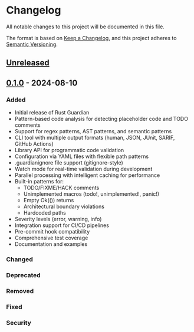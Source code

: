 # Changelog

All notable changes to this project will be documented in this file.

The format is based on [Keep a Changelog](https://keepachangelog.com/en/1.0.0/),
and this project adheres to [Semantic Versioning](https://semver.org/spec/v2.0.0.html).

## [Unreleased]

## [0.1.0] - 2024-08-10

### Added
- Initial release of Rust Guardian
- Pattern-based code analysis for detecting placeholder code and TODO comments
- Support for regex patterns, AST patterns, and semantic patterns
- CLI tool with multiple output formats (human, JSON, JUnit, SARIF, GitHub Actions)
- Library API for programmatic code validation
- Configuration via YAML files with flexible path patterns
- .guardianignore file support (gitignore-style)
- Watch mode for real-time validation during development
- Parallel processing with intelligent caching for performance
- Built-in patterns for:
  - TODO/FIXME/HACK comments
  - Unimplemented macros (todo!, unimplemented!, panic!)
  - Empty Ok(()) returns
  - Architectural boundary violations
  - Hardcoded paths
- Severity levels (error, warning, info)
- Integration support for CI/CD pipelines
- Pre-commit hook compatibility
- Comprehensive test coverage
- Documentation and examples

### Changed

### Deprecated

### Removed

### Fixed

### Security

[Unreleased]: https://github.com/cloudfunnels/rust-guardian/compare/v0.1.0...HEAD
[0.1.0]: https://github.com/cloudfunnels/rust-guardian/releases/tag/v0.1.0